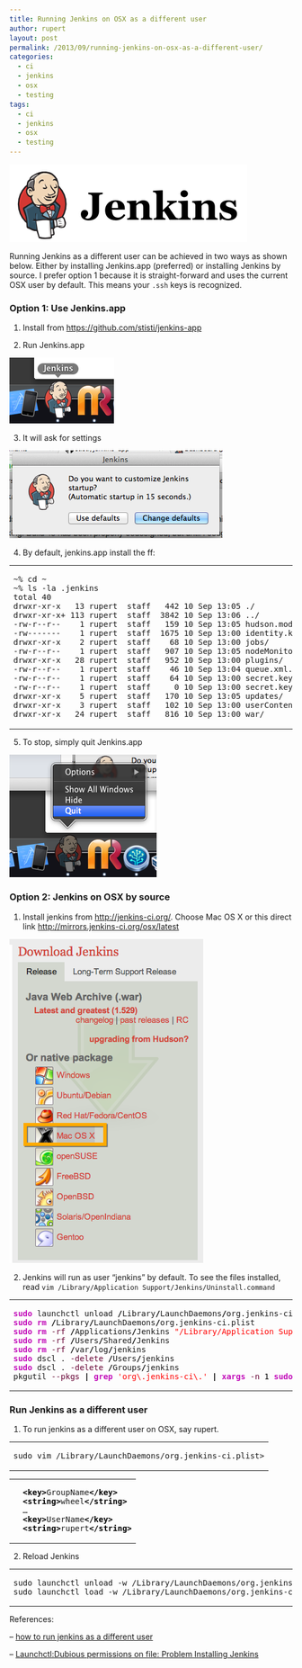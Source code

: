 ```yaml
---
title: Running Jenkins on OSX as a different user
author: rupert
layout: post
permalink: /2013/09/running-jenkins-on-osx-as-a-different-user/
categories:
  - ci
  - jenkins
  - osx
  - testing
tags:
  - ci
  - jenkins
  - osx
  - testing
---
```

<img src="/images/2013/09/jenkins.png" alt="jenkins.png" border="0" width="423" height="138" />

Running Jenkins as a different user can be achieved in two ways as shown below. Either by installing Jenkins.app (preferred) or installing Jenkins by source. I prefer option 1 because it is straight-forward and uses the current OSX user by default. This means your `.ssh` keys is recognized.

### Option 1: Use Jenkins.app

1. Install from <https://github.com/stisti/jenkins-app>

2. Run Jenkins.app

<img src="/images/2013/09/jenkins_app_go.png" alt="jenkins_app_go.png" border="0" width="186" height="117" />

3. It will ask for settings

<img src="/images/2013/09/jenkins_settings.png" alt="jenkins_settings.png" border="0" width="379" height="156" />

4. By default, jenkins.app install the ff:

<div class="wp_syntax">
  <table>
    <tr>
      <td class="code">
        <pre class="terminal" style="font-family:monospace;">~% cd ~
~% ls -la .jenkins
total 40
drwxr-xr-x   13 rupert  staff   442 10 Sep 13:05 ./
drwxr-xr-x+ 113 rupert  staff  3842 10 Sep 13:06 ../
-rw-r--r--    1 rupert  staff   159 10 Sep 13:05 hudson.model.UpdateCenter.xml
-rw-------    1 rupert  staff  1675 10 Sep 13:00 identity.key
drwxr-xr-x    2 rupert  staff    68 10 Sep 13:00 jobs/
-rw-r--r--    1 rupert  staff   907 10 Sep 13:05 nodeMonitors.xml
drwxr-xr-x   28 rupert  staff   952 10 Sep 13:00 plugins/
-rw-r--r--    1 rupert  staff    46 10 Sep 13:04 queue.xml.bak
-rw-r--r--    1 rupert  staff    64 10 Sep 13:00 secret.key
-rw-r--r--    1 rupert  staff     0 10 Sep 13:00 secret.key.not-so-secret
drwxr-xr-x    5 rupert  staff   170 10 Sep 13:05 updates/
drwxr-xr-x    3 rupert  staff   102 10 Sep 13:00 userContent/
drwxr-xr-x   24 rupert  staff   816 10 Sep 13:00 war/</pre>
      </td>
    </tr>
  </table>
</div>

5. To stop, simply quit Jenkins.app

<img src="/images/2013/09/jenkins_quit.png" alt="jenkins_quit.png" border="0" width="262" height="218" />

### Option 2: Jenkins on OSX by source

1. Install jenkins from <http://jenkins-ci.org/>. Choose Mac OS X or this direct link <http://mirrors.jenkins-ci.org/osx/latest>

<img src="/images/2013/09/jenkins_download_osx.png" alt="jenkins_download_osx.png" border="0" width="345" height="576" />

2. Jenkins will run as user &#8220;jenkins&#8221; by default. To see the files installed, read `vim /Library/Application Support/Jenkins/Uninstall.command`

<div class="wp_syntax">
  <table>
    <tr>
      <td class="code">
        <pre class="bash" style="font-family:monospace;"><span style="color: #c20cb9; font-weight: bold;">sudo</span> launchctl unload <span style="color: #000000; font-weight: bold;">/</span>Library<span style="color: #000000; font-weight: bold;">/</span>LaunchDaemons<span style="color: #000000; font-weight: bold;">/</span>org.jenkins-ci.plist
<span style="color: #c20cb9; font-weight: bold;">sudo</span> <span style="color: #c20cb9; font-weight: bold;">rm</span> <span style="color: #000000; font-weight: bold;">/</span>Library<span style="color: #000000; font-weight: bold;">/</span>LaunchDaemons<span style="color: #000000; font-weight: bold;">/</span>org.jenkins-ci.plist
<span style="color: #c20cb9; font-weight: bold;">sudo</span> <span style="color: #c20cb9; font-weight: bold;">rm</span> <span style="color: #660033;">-rf</span> <span style="color: #000000; font-weight: bold;">/</span>Applications<span style="color: #000000; font-weight: bold;">/</span>Jenkins <span style="color: #ff0000;">"/Library/Application Support/Jenkins"</span> <span style="color: #000000; font-weight: bold;">/</span>Library<span style="color: #000000; font-weight: bold;">/</span>Documentation<span style="color: #000000; font-weight: bold;">/</span>Jenkins
<span style="color: #c20cb9; font-weight: bold;">sudo</span> <span style="color: #c20cb9; font-weight: bold;">rm</span> <span style="color: #660033;">-rf</span> <span style="color: #000000; font-weight: bold;">/</span>Users<span style="color: #000000; font-weight: bold;">/</span>Shared<span style="color: #000000; font-weight: bold;">/</span>Jenkins
<span style="color: #c20cb9; font-weight: bold;">sudo</span> <span style="color: #c20cb9; font-weight: bold;">rm</span> <span style="color: #660033;">-rf</span> <span style="color: #000000; font-weight: bold;">/</span>var<span style="color: #000000; font-weight: bold;">/</span>log<span style="color: #000000; font-weight: bold;">/</span>jenkins
<span style="color: #c20cb9; font-weight: bold;">sudo</span> dscl . <span style="color: #660033;">-delete</span> <span style="color: #000000; font-weight: bold;">/</span>Users<span style="color: #000000; font-weight: bold;">/</span>jenkins
<span style="color: #c20cb9; font-weight: bold;">sudo</span> dscl . <span style="color: #660033;">-delete</span> <span style="color: #000000; font-weight: bold;">/</span>Groups<span style="color: #000000; font-weight: bold;">/</span>jenkins
pkgutil <span style="color: #660033;">--pkgs</span> <span style="color: #000000; font-weight: bold;">|</span> <span style="color: #c20cb9; font-weight: bold;">grep</span> <span style="color: #ff0000;">'org\.jenkins-ci\.'</span> <span style="color: #000000; font-weight: bold;">|</span> <span style="color: #c20cb9; font-weight: bold;">xargs</span> <span style="color: #660033;">-n</span> <span style="color: #000000;">1</span> <span style="color: #c20cb9; font-weight: bold;">sudo</span> pkgutil <span style="color: #660033;">--forget</span></pre>
      </td>
    </tr>
  </table>
</div>

### Run Jenkins as a different user

1. To run jenkins as a different user on OSX, say rupert.

<div class="wp_syntax">
  <table>
    <tr>
      <td class="code">
        <pre class="terminal" style="font-family:monospace;">sudo vim /Library/LaunchDaemons/org.jenkins-ci.plist&gt;</pre>
      </td>
    </tr>
  </table>
</div>

<div class="wp_syntax">
  <table>
    <tr>
      <td class="code">
        <pre class="xml" style="font-family:monospace;">  <span style="color: #009900;"><span style="color: #000000; font-weight: bold;">&lt;key<span style="color: #000000; font-weight: bold;">&gt;</span></span></span>GroupName<span style="color: #009900;"><span style="color: #000000; font-weight: bold;">&lt;/key<span style="color: #000000; font-weight: bold;">&gt;</span></span></span>
  <span style="color: #009900;"><span style="color: #000000; font-weight: bold;">&lt;string<span style="color: #000000; font-weight: bold;">&gt;</span></span></span>wheel<span style="color: #009900;"><span style="color: #000000; font-weight: bold;">&lt;/string<span style="color: #000000; font-weight: bold;">&gt;</span></span></span>
  …
  <span style="color: #009900;"><span style="color: #000000; font-weight: bold;">&lt;key<span style="color: #000000; font-weight: bold;">&gt;</span></span></span>UserName<span style="color: #009900;"><span style="color: #000000; font-weight: bold;">&lt;/key<span style="color: #000000; font-weight: bold;">&gt;</span></span></span>
  <span style="color: #009900;"><span style="color: #000000; font-weight: bold;">&lt;string<span style="color: #000000; font-weight: bold;">&gt;</span></span></span>rupert<span style="color: #009900;"><span style="color: #000000; font-weight: bold;">&lt;/string<span style="color: #000000; font-weight: bold;">&gt;</span></span></span></pre>
      </td>
    </tr>
  </table>
</div>

2. Reload Jenkins

<div class="wp_syntax">
  <table>
    <tr>
      <td class="code">
        <pre class="terminal" style="font-family:monospace;">sudo launchctl unload -w /Library/LaunchDaemons/org.jenkins-ci.plist
sudo launchctl load -w /Library/LaunchDaemons/org.jenkins-ci.plist</pre>
      </td>
    </tr>
  </table>
</div>

References:

&#8211; [how to run jenkins as a different user][1]

&#8211; [Launchctl:Dubious permissions on file: Problem Installing Jenkins][2]

 [1]: http://stackoverflow.com/questions/6692330/how-to-run-jenkins-as-a-different-user
 [2]: http://apple.stackexchange.com/questions/63857/launchctldubious-permissions-on-file-problem-installing-jenkins